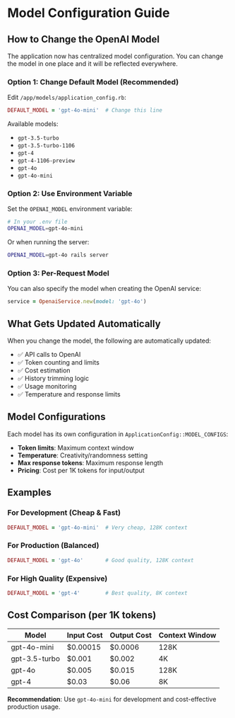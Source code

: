 # Model Configuration Guide

## How to Change the OpenAI Model

The application now has centralized model configuration. You can change the model in one place and it will be reflected everywhere.

### Option 1: Change Default Model (Recommended)

Edit `/app/models/application_config.rb`:

```ruby
DEFAULT_MODEL = 'gpt-4o-mini'  # Change this line
```

Available models:
- `gpt-3.5-turbo`
- `gpt-3.5-turbo-1106` 
- `gpt-4`
- `gpt-4-1106-preview`
- `gpt-4o`
- `gpt-4o-mini`

### Option 2: Use Environment Variable

Set the `OPENAI_MODEL` environment variable:

```bash
# In your .env file
OPENAI_MODEL=gpt-4o-mini
```

Or when running the server:
```bash
OPENAI_MODEL=gpt-4o rails server
```

### Option 3: Per-Request Model

You can also specify the model when creating the OpenAI service:

```ruby
service = OpenaiService.new(model: 'gpt-4o')
```

## What Gets Updated Automatically

When you change the model, the following are automatically updated:
- ✅ API calls to OpenAI
- ✅ Token counting and limits
- ✅ Cost estimation
- ✅ History trimming logic
- ✅ Usage monitoring
- ✅ Temperature and response limits

## Model Configurations

Each model has its own configuration in `ApplicationConfig::MODEL_CONFIGS`:

- **Token limits**: Maximum context window
- **Temperature**: Creativity/randomness setting  
- **Max response tokens**: Maximum response length
- **Pricing**: Cost per 1K tokens for input/output

## Examples

### For Development (Cheap & Fast)
```ruby
DEFAULT_MODEL = 'gpt-4o-mini'  # Very cheap, 128K context
```

### For Production (Balanced)
```ruby
DEFAULT_MODEL = 'gpt-4o'       # Good quality, 128K context
```

### For High Quality (Expensive)
```ruby
DEFAULT_MODEL = 'gpt-4'        # Best quality, 8K context
```

## Cost Comparison (per 1K tokens)

| Model | Input Cost | Output Cost | Context Window |
|-------|------------|-------------|----------------|
| gpt-4o-mini | $0.00015 | $0.0006 | 128K |
| gpt-3.5-turbo | $0.001 | $0.002 | 4K |
| gpt-4o | $0.005 | $0.015 | 128K |
| gpt-4 | $0.03 | $0.06 | 8K |

**Recommendation**: Use `gpt-4o-mini` for development and cost-effective production usage.
